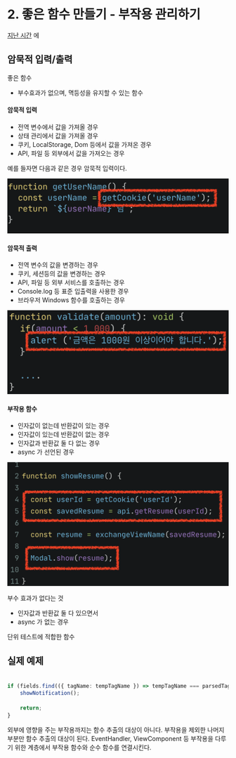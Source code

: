 # 2. 좋은 함수 만들기 - 부작용 관리하기

[지난 시간]() 에


## 암묵적 입력/출력

좋은 함수

- 부수효과가 없으며, 멱등성을 유지할 수 있는 함수

#### 암묵적 입력

- 전역 변수에서 값을 가져올 경우
- 상태 관리에서 값을 가져올 경우
- 쿠키, LocalStorage, Dom 등에서 값을 가져온 경우
- API, 파일 등 외부에서 값을 가져오는 경우 

예를 들자면 다음과 같은 경우 암묵적 입력이다.

![input1](./images/input1.png)

#### 암묵적 출력

- 전역 변수의 값을 변경하는 경우
- 쿠키, 세션등의 값을 변경하는 경우
- API, 파일 등 외부 서비스를 호출하는 경우
- Console.log 등 표준 입출력을 사용한 경우
- 브라우저 Windows 함수를 호출하는 경우

![output1](./images/output1.png)

#### 부작용 함수

- 인자값이 없는데 반환값이 있는 경우
- 인자값이 있는데 반환값이 없는 경우
- 인자값과 반환값 둘 다 없는 경우
- async 가 선언된 경우

![inout1](./images/inout1.png)


부수 효과가 없다는 것
- 인자값과 반환값 둘 다 있으면서
- async 가 없는 경우

단위 테스트에 적합한 함수     


## 실제 예제

```ts

if (fields.find(({ tagName: tempTagName }) => tempTagName === parsedTagName)){
    showNotification();

    return;
}
```

외부에 영향을 주는 부작용까지는 함수 추출의 대상이 아니다.
부작용을 제외한 나머지 부분만 함수 추출의 대상이 된다.
EventHandler, ViewComponent 등 부작용을 다루기 위한 계층에서 부작용 함수와 순수 함수를 연결시킨다.